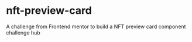 # nft-preview-card
A challenge from Frontend mentor to build a NFT preview card component challenge hub
